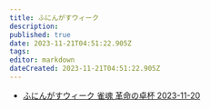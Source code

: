 ```yaml
---
title: ふにんがすウィーク
description: 
published: true
date: 2023-11-21T04:51:22.905Z
tags: 
editor: markdown
dateCreated: 2023-11-21T04:51:22.905Z
---
```


- [ふにんがすウィーク 雀魂 革命の卓杯 2023-11-20](/ふにんがすウィーク_雀魂_革命の卓杯_2023-11-20)
